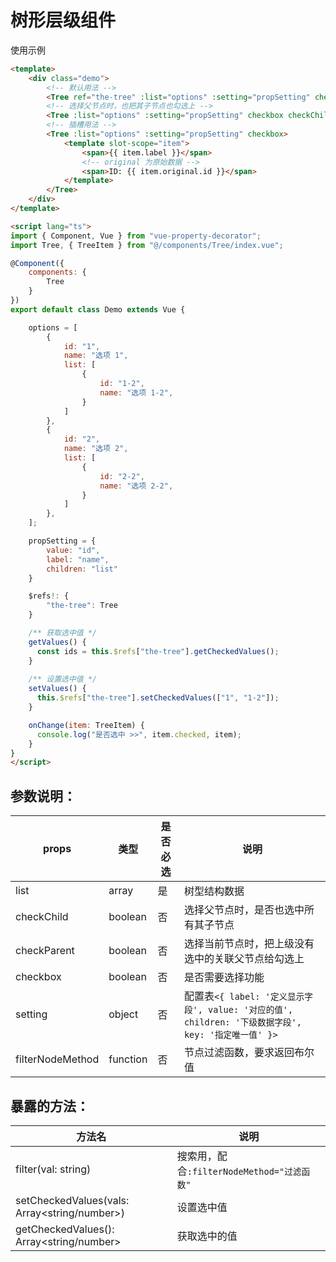 # 树形层级组件

使用示例

```html
<template>
    <div class="demo">
        <!-- 默认用法 -->
        <Tree ref="the-tree" :list="options" :setting="propSetting" checkbox @nodeChange="onChange" @nodeClick="onChange" />
        <!-- 选择父节点时，也把其子节点也勾选上 -->
        <Tree :list="options" :setting="propSetting" checkbox checkChild />
        <!-- 插槽用法 -->
        <Tree :list="options" :setting="propSetting" checkbox>
            <template slot-scope="item">
                <span>{{ item.label }}</span>
                <!-- original 为原始数据 -->
                <span>ID: {{ item.original.id }}</span>
            </template>
        </Tree>
    </div>
</template>

<script lang="ts">
import { Component, Vue } from "vue-property-decorator";
import Tree, { TreeItem } from "@/components/Tree/index.vue";

@Component({
    components: {
        Tree
    }
})
export default class Demo extends Vue {

    options = [
        {
            id: "1",
            name: "选项 1",
            list: [
                {
                    id: "1-2",
                    name: "选项 1-2",
                }
            ]
        },
        {
            id: "2",
            name: "选项 2",
            list: [
                {
                    id: "2-2",
                    name: "选项 2-2",
                }
            ]
        },
    ];

    propSetting = {
        value: "id",
        label: "name",
        children: "list"
    }

    $refs!: {
        "the-tree": Tree
    }

    /** 获取选中值 */
    getValues() {
      const ids = this.$refs["the-tree"].getCheckedValues();
    }
    
    /** 设置选中值 */
    setValues() {
      this.$refs["the-tree"].setCheckedValues(["1", "1-2"]);
    }

    onChange(item: TreeItem) {
      console.log("是否选中 >>", item.checked, item);
    }
}
</script>
```

## 参数说明：

| props |  类型 | 是否必选 | 说明 |
| --- | --- | --- | --- | 
| list | array | 是 | 树型结构数据 |
| checkChild | boolean | 否 | 选择父节点时，是否也选中所有其子节点 |
| checkParent | boolean | 否 | 选择当前节点时，把上级没有选中的关联父节点给勾选上 |
| checkbox | boolean | 否 | 是否需要选择功能 |
| setting | object | 否 | 配置表`<{ label: '定义显示字段', value: '对应的值', children: '下级数据字段', key: '指定唯一值' }>` |
| filterNodeMethod | function | 否 | 节点过滤函数，要求返回布尔值 |

## 暴露的方法：

| 方法名 | 说明 |
| --- | --- |
| filter(val: string) | 搜索用，配合`:filterNodeMethod="过滤函数"` |
| setCheckedValues(vals: Array<string/number>) | 设置选中值 |
| getCheckedValues(): Array<string/number> | 获取选中的值 |
